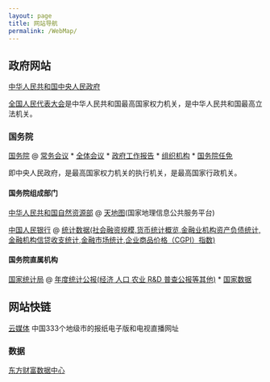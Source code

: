 ```yaml
---
layout: page
title: 网站导航
permalink: /WebMap/
---
```


## 政府网站

[中华人民共和国中央人民政府](http://www.gov.cn/index.htm)

[全国人民代表大会](http://www.npc.gov.cn/)是中华人民共和国最高国家权力机关，是中华人民共和国最高立法机关。

### 国务院
[国务院](http://www.gov.cn/guowuyuan/index.htm) @ [常务会议](http://www.gov.cn/guowuyuan/gwy_cwh.htm) * [全体会议](http://www.gov.cn/guowuyuan/quantihui.htm) * [政府工作报告](http://www.gov.cn/guowuyuan/zfgzbg.htm) * [组织机构](http://www.gov.cn/guowuyuan/zuzhi.htm) * [国务院任免](http://www.gov.cn/xinwen/guowuyuanrenmian.htm)

即中央人民政府，是最高国家权力机关的执行机关，是最高国家行政机关。

#### 国务院组成部门

[中华人民共和国自然资源部](http://www.mnr.gov.cn/) @ [天地图](https://www.tianditu.gov.cn/)(国家地理信息公共服务平台)

[中国人民银行](http://www.pbc.gov.cn/) @ [统计数据(社会融资规模,货币统计概览,金融业机构资产负债统计,金融机构信贷收支统计,金融市场统计,企业商品价格（CGPI）指数)](http://www.pbc.gov.cn/diaochatongjisi/116219/116319/index.html)

#### 国务院直属机构

[国家统计局](http://www.stats.gov.cn/) @ [年度统计公报(经济 人口 农业 R&D 普查公报等其他)](http://www.stats.gov.cn/tjsj/tjgb/ndtjgb/) * [国家数据](https://data.stats.gov.cn/index.htm)

## 网站快链

[云媒体](https://laosheng.top/fly/) 中国333个地级市的报纸电子版和电视直播网址

### 数据

[东方财富数据中心](https://data.eastmoney.com/cjsj/hbgyl.html)
